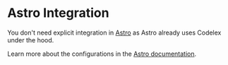 # Astro Integration

You don't need explicit integration in [Astro](https://astro.build/) as Astro already uses Codelex under the hood.

Learn more about the configurations in the [Astro documentation](https://docs.astro.build/en/guides/syntax-highlighting/).
